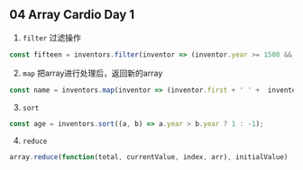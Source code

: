 ## 04 Array Cardio Day 1

1. `filter` 过滤操作
``` Javascript
const fifteen = inventors.filter(inventor => (inventor.year >= 1500 && inventor.year < 1600));
```

2. `map` 把array进行处理后，返回新的array
``` Javascript
const name = inventors.map(inventor => (inventor.first + ' ' +  inventor.last));
```

3. `sort`
``` Javascript
const age = inventors.sort((a, b) => a.year > b.year ? 1 : -1);
```

4. `reduce`
``` Javascript
array.reduce(function(total, currentValue, index, arr), initialValue)
```
